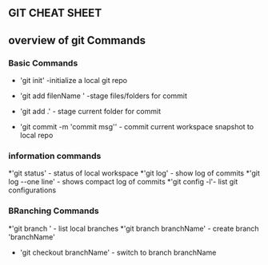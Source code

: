 ## GIT CHEAT SHEET
## overview of git Commands
### Basic Commands
* 'git init' -initialize a local git repo
* 'git add filenName ' -stage files/folders for commit
* 'git add .' - stage current folder for commit

* 'git commit -m 'commit msg'' - commit current workspace snapshot to local repo


### information commands
*'git status' - status of local workspace
*'git log' - show log of commits
*'git log --one line' - shows compact log of commits
*'git config -l'- list git configurations
### BRanching Commands
*'git branch ' - list local branches
*'git branch branchName' - create branch 'branchName'
* 'git checkout branchName' - switch to branch branchName
